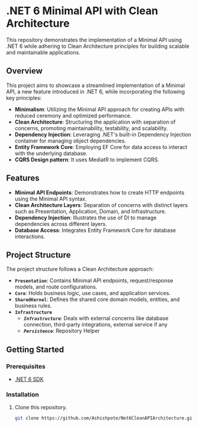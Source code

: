 # .NET 6 Minimal API with Clean Architecture

This repository demonstrates the implementation of a Minimal API using .NET 6 while adhering to Clean Architecture principles for building scalable and maintainable applications.

## Overview

This project aims to showcase a streamlined implementation of a Minimal API, a new feature introduced in .NET 6, while incorporating the following key principles:

- **Minimalism**: Utilizing the Minimal API approach for creating APIs with reduced ceremony and optimized performance.
- **Clean Architecture**: Structuring the application with separation of concerns, promoting maintainability, testability, and scalability.
- **Dependency Injection**: Leveraging .NET's built-in Dependency Injection container for managing object dependencies.
- **Entity Framework Core**: Employing EF Core for data access to interact with the underlying database.
- **CQRS Design pattern**: It uses MediatR to implement CQRS.

## Features

- **Minimal API Endpoints**: Demonstrates how to create HTTP endpoints using the Minimal API syntax.
- **Clean Architecture Layers**: Separation of concerns with distinct layers such as Presentation, Application, Domain, and Infrastructure.
- **Dependency Injection**: Illustrates the use of DI to manage dependencies across different layers.
- **Database Access**: Integrates Entity Framework Core for database interactions.

## Project Structure

The project structure follows a Clean Architecture approach:

- **`Presentation`**: Contains Minimal API endpoints, request/response models, and route configurations.
- **`Core`**: Holds business logic, use cases, and application services.
- **`SharedKernel`**: Defines the shared core domain models, entities, and business rules.
- **`Infrastructure`** 
  - ***`Infrastructure`***: Deals with external concerns like database connection, third-party integrations, external service if any
  - ***`Persistence`***: Repository Helper

## Getting Started

### Prerequisites

- [.NET 6 SDK](https://dotnet.microsoft.com/download/dotnet/6.0)

### Installation

1. Clone this repository.
   ```bash
   git clone https://github.com/Ashishpote/Net6CleanAPIArchitecture.git
